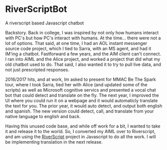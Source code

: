 # RiverScriptBot
A riverscript based Javascript chatbot

Backstory. Back in college, I was inspired by not only how humans interact with PC's but how PC's interact with humans. At the time... there were not a lot of options. That said, at one time, I had an AOL instant messenger source code project, which I tied to Sarra, with an MS agent, and had it IM'ing a chatbot. Fastforward a few years, and the AIM client can't connect. I ran into AIML and the Alice project, and worked a project that did what my old chatbot used to do. That said, I also wanted it to try to pull live data, and not just prescripted responses. 

2016/2017 hits, and at work, Im asked to present for MMAC Be The Spark tour, where I took Sarra, tied her with Alice (and updated some of the scripts) as well as Microsoft cognitive servics and presented a vocal chat bot that could detect and translate on the fly. The next year, I improved the UI where you could run it on a webpage and it would automaticly translate the text for you. The prior year, it would auto detect, and output both english and spanish. The new version could detect, call, and translate from your native language to english and back.

Having this unused code base, and while off work for a bit, I wanted to take it and release it to the world. So, I converted my AIML over to Riverscript, and am using the [RiverScript]() project in Javascript to do all the work. I will be implementing translation in the next release.
